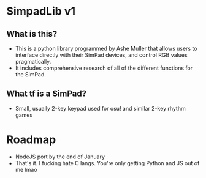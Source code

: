 # SimpadLib v1

## What is this?
- This is a python library programmed by Ashe Muller that allows users to interface directly with their SimPad devices, and control
RGB values pragmatically.
- It includes comprehensive research of all of the different functions for the SimPad.

## What tf is a SimPad?
- Small, usually 2-key keypad used for osu! and similar 2-key rhythm games

# Roadmap
- NodeJS port by the end of January
- That's it. I fucking hate C langs. You're only getting Python and JS out of me lmao